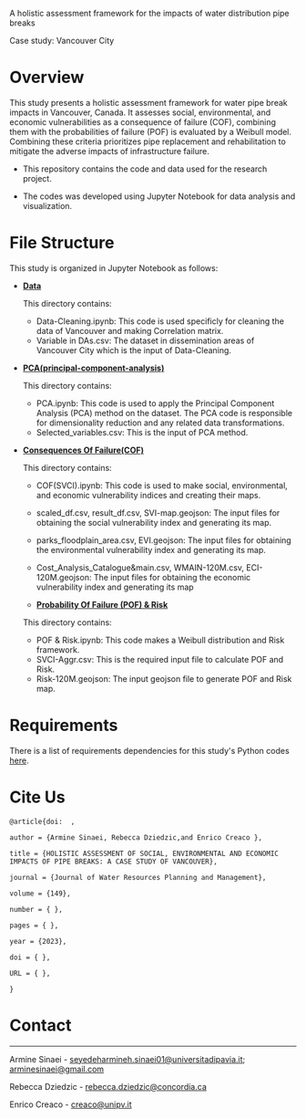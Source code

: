 A holistic assessment framework for the impacts of water distribution pipe breaks

Case study: Vancouver City

# Overview

This study presents a holistic assessment framework for water pipe break impacts in Vancouver, Canada. It assesses social, environmental, and economic vulnerabilities as a consequence of failure (COF), combining them with the probabilities of failure (POF) is evaluated by a Weibull model. Combining these criteria prioritizes pipe replacement and rehabilitation to mitigate the adverse impacts of infrastructure failure.


- This repository contains the code and data used for the research project. 

- The codes was developed using Jupyter Notebook for data analysis and visualization.



# File Structure

This study is organized in Jupyter Notebook as follows:

- **[Data](Data)**
  
  This directory contains:
  - Data-Cleaning.ipynb: This code is used specificly for cleaning the data of Vancouver and making Correlation matrix.
  - Variable in DAs.csv: The dataset in dissemination areas of Vancouver City which is the input of Data-Cleaning.

- **[PCA(principal-component-analysis)](https://github.com/UrbanLinks/Holistic-WDS-Risk/tree/863c58878996d9f04cc1f30be4c272d5e2745962/PCA(principal-component-analysis))**

  This directory contains:
  - PCA.ipynb: This code is used to apply the Principal Component Analysis (PCA) method on the dataset. The PCA code is responsible for dimensionality 
    reduction and any related data transformations.
  - Selected_variables.csv: This is the input of PCA method.

- **[Consequences Of Failure(COF)](https://github.com/UrbanLinks/Holistic-WDS-Risk/tree/f3b78f851c7c52dfdbead12e57493b4a4ab3f09a/Consequences%20Of%20Failure(COF))**

  This directory contains:
  - COF(SVCI).ipynb: This code is used to make social, environmental, and economic vulnerability indices and creating their maps.
  - scaled_df.csv, result_df.csv, SVI-map.geojson: The input files for obtaining the social vulnerability index and generating its map.
  - parks_floodplain_area.csv, EVI.geojson: The input files for obtaining the environmental vulnerability index and generating its map.
  - Cost_Analysis_Catalogue&main.csv, WMAIN-120M.csv, ECI-120M.geojson: The input files for obtaining the economic vulnerability index and generating its map
 
  - **[Probability Of Failure (POF) & Risk](https://github.com/UrbanLinks/Holistic-WDS-Risk/tree/1e921571d8825be532da104dc03da70bcaa505b4/Probability%20Of%20Failure%20(POF)%20%26%20Risk)**
 
  This directory contains:
  -  POF & Risk.ipynb: This code makes a Weibull distribution and Risk framework.
  -  SVCI-Aggr.csv: This is the required input file to calculate POF and Risk.
  -  Risk-120M.geojson: The input geojson file to generate POF and Risk map.

# Requirements

There is a list of requirements dependencies for this study's Python codes [here](requirements.txt).


# Cite Us

    @article{doi:  ,
    
    author = {Armine Sinaei, Rebecca Dziedzic,and Enrico Creaco },
    
    title = {HOLISTIC ASSESSMENT OF SOCIAL, ENVIRONMENTAL AND ECONOMIC IMPACTS OF PIPE BREAKS: A CASE STUDY OF VANCOUVER},
    
    journal = {Journal of Water Resources Planning and Management},
    
    volume = {149},
    
    number = { },
    
    pages = { },
    
    year = {2023},
    
    doi = { },
    
    URL = { },
    
    }
    
# Contact
-------
Armine Sinaei - seyedeharmineh.sinaei01@universitadipavia.it; arminesinaei@gmail.com

Rebecca Dziedzic - rebecca.dziedzic@concordia.ca

Enrico Creaco - creaco@unipv.it

